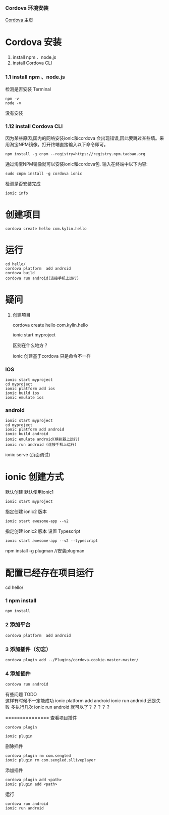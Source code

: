 ### Cordova 环境安装

[Cordova 主页](http://cordova.apache.org/)



# Cordova 安装
1. install npm 、node.js
2. install Cordova CLI


### 1.1 install npm 、node.js

检测是否安装 Terminal


    npm -v
    node -v
没有安装



### 1.12 install Cordova CLI

因为某些原因,国内的网络安装ionic和cordova 会出现错误,因此要跳过某些墙。采用淘宝NPM镜像。打开终端直接输入以下命令即可。

    npm install -g cnpm --registry=https://registry.npm.taobao.org

通过淘宝NPM镜像就可以安装ionic和cordova包.
输入在终端中以下内容:

    sudo cnpm install -g cordova ionic


检测是否安装完成

    ionic info




# 创建项目

    cordova create hello com.kylin.hello


# 运行

    cd hello/
    cordova platform  add android
    cordova build
    cordova run android(连接手机上运行)



# 疑问
1. 创建项目


    cordova create hello com.kylin.hello

    ionic start myproject

    区别在什么地方？

    ionic 创建基于cordova 只是命令不一样


### IOS

    ionic start myproject
    cd myproject
    ionic platform add ios
    ionic build ios
    ionic emulate ios

### android   

    ionic start myproject
    cd myproject
    ionic platform add android
    ionic build android
    ionic emulate android(模拟器上运行)
    ionic run android (连接手机上运行)





ionic serve  (页面调试)


# ionic 创建方式
默认创建  默认使用ionic1

    ionic start myproject

指定创建 ionic2 版本

    ionic start awesome-app --v2

指定创建  ionic2 版本   设置 Typescript

    ionic start awesome-app --v2 --typescript 



npm install -g plugman //安装plugman




# 配置已经存在项目运行
cd hello/
### 1 npm install

    npm install
### 2 添加平台

    cordova platform  add android

### 3 添加插件（勿忘）

    cordova plugin add ../Plugins/cordova-cookie-master-master/

### 4 添加插件    

    cordova run android


有些问题 TODO  
这样有时候不一定能成功
ionic platform add android
ionic run android
还是失败
多执行几次
ionic run android 就可以了？？？？？



===============
查看项目插件

    cordova plugin

    ionic plugin

删除插件

    cordova plugin rm com.sengled   
    ionic plugin rm com.sengled.slliveplayer

添加插件        

    cordova plugin add <path>
    ionic plugin add <path>

运行

    cordova run android  
    ionic run android    

